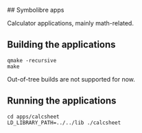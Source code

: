 ## Symbolibre apps

Calculator applications, mainly math-related.

## Building the applications

```
qmake -recursive
make
```

Out-of-tree builds are not supported for now.

## Running the applications

```
cd apps/calcsheet
LD_LIBRARY_PATH=../../lib ./calcsheet
```
